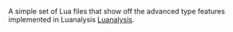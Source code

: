 A simple set of Lua files that show off the advanced type features implemented in Luanalysis [Luanalysis](https://github.com/Benjamin-Dobell/IntelliJ-Luanalysis).

